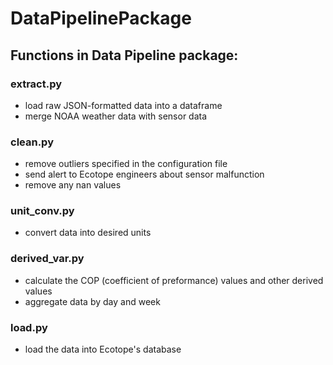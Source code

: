 # DataPipelinePackage

## Functions in Data Pipeline package:
### extract.py
- load raw JSON-formatted data into a dataframe
- merge NOAA weather data with sensor data

### clean.py
- remove outliers specified in the configuration file
- send alert to Ecotope engineers about sensor malfunction
- remove any nan values

### unit_conv.py
- convert data into desired units

### derived_var.py
- calculate the COP (coefficient of preformance) values and other derived values
- aggregate data by day and week

### load.py
- load the data into Ecotope's database
